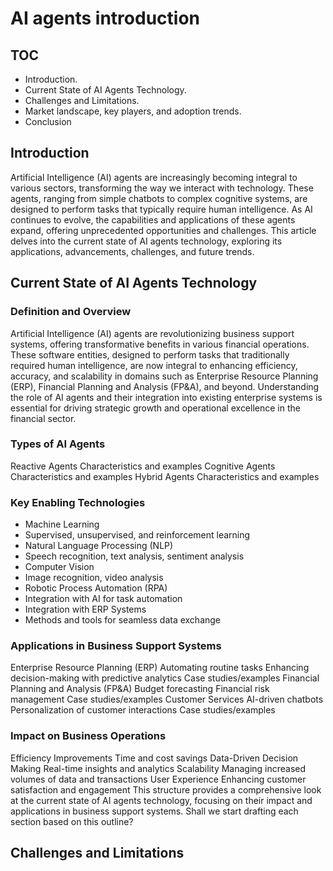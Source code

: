 # AI agents introduction

## TOC

- Introduction. 
- Current State of AI Agents Technology. 
- Challenges and Limitations.
- Market landscape, key players, and adoption trends.
- Conclusion


## Introduction

Artificial Intelligence (AI) agents are increasingly becoming integral to various 
sectors, transforming the way we interact with technology. These agents, ranging 
from simple chatbots to complex cognitive systems, are designed to perform tasks that 
typically require human intelligence. As AI continues to evolve, the capabilities 
and applications of these agents expand, offering unprecedented opportunities and 
challenges. This article delves into the current state of AI agents technology, 
exploring its applications, advancements, challenges, and future trends.

## Current State of AI Agents Technology

### Definition and Overview

Artificial Intelligence (AI) agents are revolutionizing business support systems, 
offering transformative benefits in various financial operations. These software 
entities, designed to perform tasks that traditionally required human intelligence, 
are now integral to enhancing efficiency, accuracy, and scalability in domains such 
as Enterprise Resource Planning (ERP), Financial Planning and Analysis (FP&A), 
and beyond. Understanding the role of AI agents and their integration into existing 
enterprise systems is essential for driving strategic growth and operational 
excellence in the financial sector.


### Types of AI Agents

Reactive Agents
Characteristics and examples
Cognitive Agents
Characteristics and examples
Hybrid Agents
Characteristics and examples

### Key Enabling Technologies

- Machine Learning
- Supervised, unsupervised, and reinforcement learning
- Natural Language Processing (NLP)
- Speech recognition, text analysis, sentiment analysis
- Computer Vision
- Image recognition, video analysis
- Robotic Process Automation (RPA)
- Integration with AI for task automation
- Integration with ERP Systems
- Methods and tools for seamless data exchange


### Applications in Business Support Systems

Enterprise Resource Planning (ERP)
Automating routine tasks
Enhancing decision-making with predictive analytics
Case studies/examples
Financial Planning and Analysis (FP&A)
Budget forecasting
Financial risk management
Case studies/examples
Customer Services
AI-driven chatbots
Personalization of customer interactions
Case studies/examples

### Impact on Business Operations

Efficiency Improvements
Time and cost savings
Data-Driven Decision Making
Real-time insights and analytics
Scalability
Managing increased volumes of data and transactions
User Experience
Enhancing customer satisfaction and engagement
This structure provides a comprehensive look at the current state of AI agents technology, focusing on their impact and applications in business support systems. Shall we start drafting each section based on this outline?

## Challenges and Limitations

